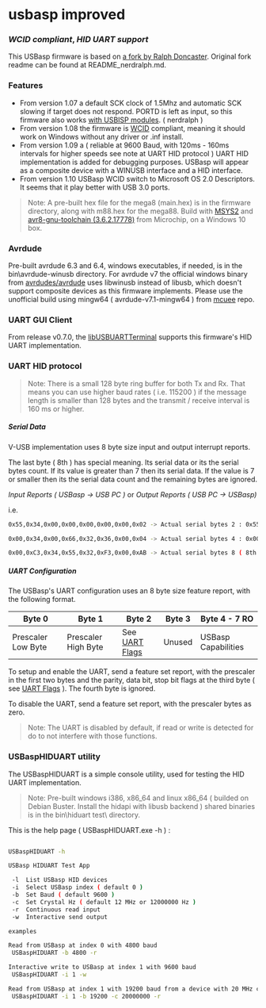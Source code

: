 # usbasp improved
### _WCID compliant_, _HID UART support_

This USBasp firmware is based on [a fork by Ralph Doncaster]. Original fork readme can be found at README_nerdralph.md.

### Features
- From version 1.07 a default SCK clock of 1.5Mhz and automatic SCK slowing if target does not respond.  PORTD is left as input, so this firmware also works [with USBISP modules]. ( nerdralph )
- From version 1.08 the firmware is [WCID] compliant, meaning it should work on Windows without any driver or .inf install.
- From version 1.09 a ( reliable at 9600 Baud, with 120ms - 160ms intervals for higher speeds see note at UART HID protocol ) UART HID implementation is added for debugging purposes. USBasp will appear as a composite device with a WINUSB interface and a HID interface.
- From version 1.10 USBasp WCID switch to Microsoft OS 2.0 Descriptors. It seems that it play better with USB 3.0 ports.

> Note: A pre-built hex file for the mega8 (main.hex) is in the firmware directory, along with m88.hex for the mega88. Build with [MSYS2] and [avr8-gnu-toolchain (3.6.2.17778)] from Microchip, on a Windows 10 box.

### Avrdude

Pre-built avrdude 6.3 and 6.4, windows executables, if needed, is in the bin\avrdude-winusb directory. For avrdude v7 the official windows binary from [avrdudes/avrdude] uses libwinusb instead of libusb, which doesn't support composite devices as this firmware implements. Please use the unofficial build using mingw64 ( avrdude-v7.1-mingw64 ) from [mcuee] repo.

### UART GUI Client

From release v0.7.0, the [libUSBUARTTerminal] supports this firmware's HID UART implementation.

### UART HID protocol

> Note: There is a small 128 byte ring buffer for both Tx and Rx. That means you can use higher baud rates ( i.e. 115200 ) if the message length is smaller than 128 bytes and the transmit / receive interval is 160 ms or higher.

##### _Serial Data_

V-USB implementation uses 8 byte size input and output interrupt reports.

The last byte ( 8th ) has special meaning. Its serial data or its the serial bytes count. If its value is greater than 7 then its serial data. If the value is 7 or smaller then its the serial data count and the remaining bytes are ignored.

_Input Reports ( USBasp -> USB PC )_ or _Output Reports ( USB PC -> USBasp)_

i.e.

```sh
0x55,0x34,0x00,0x00,0x00,0x00,0x00,0x02 -> Actual serial bytes 2 : 0x55,0x34

0x00,0x34,0x00,0x66,0x32,0x36,0x00,0x04 -> Actual serial bytes 4 : 0x00,0x34,0x00,0x66

0x00,0xC3,0x34,0x55,0x32,0xF3,0x00,0xAB -> Actual serial bytes 8 ( 8th byte > 7 ) : 0x00,0xC3,0x34,0x55,0x32,0xF3,0x00,0xAB
```

##### _UART Configuration_

The USBasp's UART configuration uses an 8 byte size feature report, with the following format.

| Byte 0   | Byte 1 | Byte 2 | Byte 3 | Byte 4 - 7  RO |
| -------- | --------- | -------- | -------- | -------- |
| Prescaler Low Byte | Prescaler High Byte | See [UART Flags] | Unused | USBasp Capabilities |

To setup and enable the UART, send a feature set report, with the prescaler in the first two bytes and the parity, data bit, stop bit flags at the third byte ( see [UART Flags] ). The fourth byte is ignored. 

To disable the UART, send a feature set report, with the prescaler bytes as zero.

> Note: The UART is disabled by default, if read or write is detected for do to not interfere with those functions.

### USBaspHIDUART utility

The USBaspHIDUART is a simple console utility, used for testing the HID UART implementation. 

> Note: Pre-built windows i386, x86_64 and linux x86_64 ( builded on Debian Buster. Install the hidapi with libusb backend ) shared binaries is in the bin\hiduart test\ directory.

This is the help page ( USBaspHIDUART.exe -h ) :

```sh

USBaspHIDUART -h

USBasp HIDUART Test App

 -l  List USBasp HID devices
 -i  Select USBasp index ( default 0 )
 -b  Set Baud ( default 9600 )
 -c  Set Crystal Hz ( default 12 MHz or 12000000 Hz )
 -r  Continuous read input
 -w  Interactive send output

examples

Read from USBasp at index 0 with 4800 baud
 USBaspHIDUART -b 4800 -r

Interactive write to USBasp at index 1 with 9600 baud
 USBaspHIDUART -i 1 -w

Read from USBasp at index 1 with 19200 baud from a device with 20 MHz crystal
 USBaspHIDUART -i 1 -b 19200 -c 20000000 -r
```


[a fork by Ralph Doncaster]: <https://github.com/nerdralph/usbasp>
[with USBISP modules]: <https://www.sciencetronics.com/greenphotons/?p=938>
[WCID]: <https://github.com/pbatard/libwdi/wiki/WCID-Devices>
[MSYS2]: <https://www.msys2.org/>
[avr8-gnu-toolchain (3.6.2.17778)]: <https://www.microchip.com/en-us/tools-resources/develop/microchip-studio/gcc-compilers>
[UART Flags]: <https://github.com/dioannidis/usbasp/blob/167bf1c785b353cba206a0dbcc7d322f7f49d0b9/firmware/usbasp.h#L76)>
[mcuee]: <https://github.com/mcuee/avrdude/releases/tag/v7.1>
[avrdudes/avrdude]: <https://github.com/avrdudes/avrdude>
[libUSBUARTTerminal]: <https://github.com/dioannidis/libUSBUARTTerminal>
